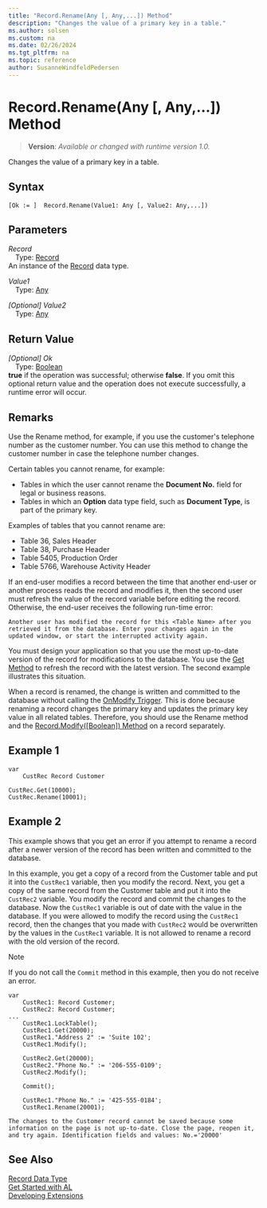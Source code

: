 ```yaml
---
title: "Record.Rename(Any [, Any,...]) Method"
description: "Changes the value of a primary key in a table."
ms.author: solsen
ms.custom: na
ms.date: 02/26/2024
ms.tgt_pltfrm: na
ms.topic: reference
author: SusanneWindfeldPedersen
---
```

[//]: # (START>DO_NOT_EDIT)
[//]: # (IMPORTANT:Do not edit any of the content between here and the END>DO_NOT_EDIT.)
[//]: # (Any modifications should be made in the .xml files in the ModernDev repo.)
# Record.Rename(Any [, Any,...]) Method
> **Version**: _Available or changed with runtime version 1.0._

Changes the value of a primary key in a table.


## Syntax
```AL
[Ok := ]  Record.Rename(Value1: Any [, Value2: Any,...])
```
## Parameters
*Record*  
&emsp;Type: [Record](record-data-type.md)  
An instance of the [Record](record-data-type.md) data type.  

*Value1*  
&emsp;Type: [Any](../any/any-data-type.md)  
  

*[Optional] Value2*  
&emsp;Type: [Any](../any/any-data-type.md)  
  


## Return Value
*[Optional] Ok*  
&emsp;Type: [Boolean](../boolean/boolean-data-type.md)  
**true** if the operation was successful; otherwise **false**.   If you omit this optional return value and the operation does not execute successfully, a runtime error will occur.  


[//]: # (IMPORTANT: END>DO_NOT_EDIT)

## Remarks

Use the Rename method, for example, if you use the customer's telephone number as the customer number. You can use this method to change the customer number in case the telephone number changes.

Certain tables you cannot rename, for example:

- Tables in which the user cannot rename the **Document No.** field for legal or business reasons.
- Tables in which an **Option** data type field, such as **Document Type**, is part of the primary key.

Examples of tables that you cannot rename are:

- Table 36, Sales Header
- Table 38, Purchase Header
- Table 5405, Production Order
- Table 5766, Warehouse Activity Header

If an end-user modifies a record between the time that another end-user or another process reads the record and modifies it, then the second user must refresh the value of the record variable before editing the record. Otherwise, the end-user receives the following run-time error:

`Another user has modified the record for this <Table Name> after you retrieved it from the database. Enter your changes again in the updated window, or start the interrupted activity again.`

You must design your application so that you use the most up-to-date version of the record for modifications to the database. You use the  [Get Method](record-get-method.md) to refresh the record with the latest version. The second example illustrates this situation.

When a record is renamed, the change is written and committed to the database without calling the [OnModify Trigger](../../triggers-auto/table/devenv-onmodify-table-trigger.md). This is done because renaming a record changes the primary key and updates the primary key value in all related tables. Therefore, you should use the Rename method and the [Record.Modify([Boolean]) Method](record-modify-method.md) on a record separately.

## Example 1

```al
var
    CustRec	Record Customer

CustRec.Get(10000);  
CustRec.Rename(10001);  
```

## Example 2

This example shows that you get an error if you attempt to rename a record after a newer version of the record has been written and committed to the database.

In this example, you get a copy of a record from the Customer table and put it into the `CustRec1` variable, then you modify the record. Next, you get a copy of the same record from the Customer table and put it into the `CustRec2` variable. You modify the record and commit the changes to the database. Now the `CustRec1` variable is out of date with the value in the database. If you were allowed to modify the record using the `CustRec1` record, then the changes that you made with `CustRec2` would be overwritten by the values in the `CustRec1` variable. It is not allowed to rename a record with the old version of the record.

> [!NOTE]  
> If you do not call the `Commit` method in this example, then you do not receive an error.

```al
var
    CustRec1: Record Customer;
    CustRec2: Record Customer;
...
    CustRec1.LockTable();
    CustRec1.Get(20000);
    CustRec1."Address 2" := 'Suite 102';
    CustRec1.Modify();

    CustRec2.Get(20000);
    CustRec2."Phone No." := '206-555-0109';
    CustRec2.Modify();

    Commit();

    CustRec1."Phone No." := '425-555-0184';
    CustRec1.Rename(20001);
```

`The changes to the Customer record cannot be saved because some information on the page is not up-to-date. Close the page, reopen it, and try again. Identification fields and values: No.='20000'`



## See Also

[Record Data Type](record-data-type.md)  
[Get Started with AL](../../devenv-get-started.md)  
[Developing Extensions](../../devenv-dev-overview.md)